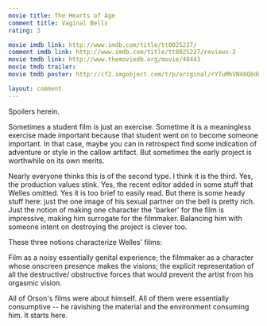 ```yaml
---
movie title: The Hearts of Age
comment title: Vaginal Bells
rating: 3

movie imdb link: http://www.imdb.com/title/tt0025227/
comment imdb link: http://www.imdb.com/title/tt0025227/reviews-2
movie tmdb link: http://www.themoviedb.org/movie/48443
movie tmdb trailer: 
movie tmdb poster: http://cf2.imgobject.com/t/p/original/rYTuMhVN48Q8d60XkT82dobJKAq.jpg

layout: comment
---
```


Spoilers herein.

Sometimes a student film is just an exercise. Sometime it is a meaningless exercise made important because that student went on to become someone important. In that case, maybe you can in retrospect find some indication of adventure or style in the callow artifact. But sometimes the early project is worthwhile on its own merits.

Nearly everyone thinks this is of the second type. I think it is the third. Yes, the production values stink. Yes, the recent editor added in some stuff that Welles omitted. Yes it is too brief to easily read. But there is some heady stuff here: just the one image of his sexual partner on the bell is pretty rich. Just the notion of making one character the 'barker' for the film is impressive, making him surrogate for the filmmaker. Balancing him with someone intent on destroying the project is clever too.

These three notions characterize Welles' films:

Film as a noisy essentially genital experience; the filmmaker as a character whose onscreen presence makes the visions; the explicit representation of all the destructive/ obstructive forces that would prevent the artist from his orgasmic vision.

All of Orson's films were about himself. All of them were essentially consumptive -- he ravishing the material and the environment consuming him. It starts here.